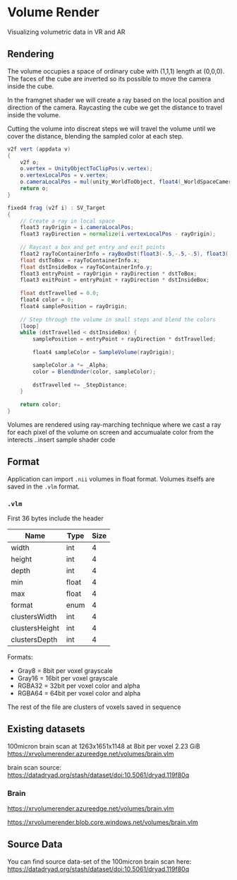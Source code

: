 # Volume Render
Visualizing volumetric data in VR and AR

## Rendering

The volume occupies a space of ordinary cube with (1,1,1) length at (0,0,0). The faces of the cube are inverted so its possible to move the camera inside the cube.

In the framgnet shader we will create a ray based on the local position and direction of the camera. Raycasting the cube we get the distance to travel inside the volume.

Cutting the volume into discreat steps we will travel the volume until we cover the distance, blending the sampled color at each step.

```glsl
v2f vert (appdata v)
{
    v2f o;
    o.vertex = UnityObjectToClipPos(v.vertex);
    o.vertexLocalPos = v.vertex;
    o.cameraLocalPos = mul(unity_WorldToObject, float4(_WorldSpaceCameraPos, 1.0));     
    return o;
}

fixed4 frag (v2f i) : SV_Target
{
    // Create a ray in local space
    float3 rayOrigin = i.cameraLocalPos;
    float3 rayDirection = normalize(i.vertexLocalPos - rayOrigin);
    
    // Raycast a box and get entry and exit points
    float2 rayToContainerInfo = rayBoxDst(float3(-.5,-.5,-.5), float3(.5,.5,.5), rayOrigin, 1/rayDirection);
    float dstToBox = rayToContainerInfo.x;
    float dstInsideBox = rayToContainerInfo.y;
    float3 entryPoint = rayOrigin + rayDirection * dstToBox;
    float3 exitPoint = entryPoint + rayDirection * dstInsideBox;
    
    float dstTravelled = 0.0;
    float4 color = 0;
    float4 samplePosition = rayOrigin; 
    
    // Step through the volume in small steps and blend the colors
    [loop]
    while (dstTravelled < dstInsideBox) {
        samplePosition = entryPoint + rayDirection * dstTravelled;
        
        float4 sampleColor = SampleVolume(rayOrigin);

        sampleColor.a *= _Alpha;
        color = BlendUnder(color, sampleColor);
            
        dstTravelled += _StepDistance;
    }
    
    return color;
}
```

Volumes are rendered using ray-marching technique where we cast a ray for each pixel of the volume on screen and accumualate color from the interects
..insert sample shader code

## Format

Application can import `.nii` volumes in float format. Volumes itselfs are saved in the `.vlm` format.

### `.vlm`

First 36 bytes include the header

| Name           | Type  | Size |
|----------------|-------|------|
| width          | int   | 4    |
| height         | int   | 4    |
| depth          | int   | 4    |
| min            | float | 4    |
| max            | float | 4    |
| format         | enum  | 4    |
| clustersWidth  | int   | 4    |
| clustersHeight | int   | 4    |
| clustersDepth  | int   | 4    |

Formats:
- Gray8 = 8bit per voxel grayscale
- Gray16 = 16bit per voxel grayscale
- RGBA32 = 32bit per voxel color and alpha
- RGBA64 = 64bit per voxel color and alpha

The rest of the file are clusters of voxels saved in sequence


## Existing datasets

100micron brain scan at 1263x1651x1148 at 8bit per voxel 2.23 GiB
https://xrvolumerender.azureedge.net/volumes/brain.vlm



brain scan source:
https://datadryad.org/stash/dataset/doi:10.5061/dryad.119f80q

### Brain

https://xrvolumerender.azureedge.net/volumes/brain.vlm

https://xrvolumerender.blob.core.windows.net/volumes/brain.vlm

## Source Data

You can find source data-set of the 100micron brain scan here:
https://datadryad.org/stash/dataset/doi:10.5061/dryad.119f80q